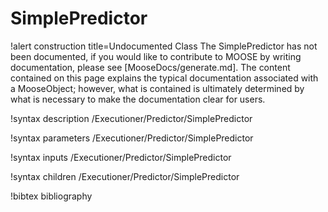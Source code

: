 <!-- MOOSE Documentation Stub: Remove this when content is added. -->

# SimplePredictor

!alert construction title=Undocumented Class
The SimplePredictor has not been documented, if you would like to contribute to MOOSE by
writing documentation, please see [MooseDocs/generate.md]. The content contained on this page explains
the typical documentation associated with a MooseObject; however, what is contained is ultimately
determined by what is necessary to make the documentation clear for users.

!syntax description /Executioner/Predictor/SimplePredictor

!syntax parameters /Executioner/Predictor/SimplePredictor

!syntax inputs /Executioner/Predictor/SimplePredictor

!syntax children /Executioner/Predictor/SimplePredictor

!bibtex bibliography
